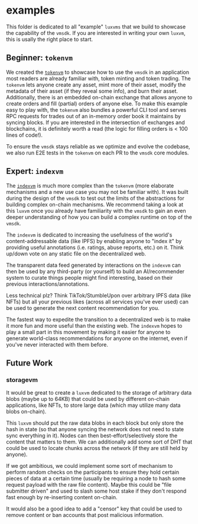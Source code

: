 # examples
This folder is dedicated to all "example" `luxvms` that we build to showcase
the capability of the `vmsdk`. If you are interested in writing your own
`luxvm`, this is usally the right place to start.

## Beginner: `tokenvm`
We created the [`tokenvm`](./tokenvm) to showcase how to use the
`vmsdk` in an application most readers are already familiar with, token minting
and token trading. The `tokenvm` lets anyone create any asset, mint more of
their asset, modify the metadata of their asset (if they reveal some info), and
burn their asset. Additionally, there is an embedded on-chain exchange that
allows anyone to create orders and fill (partial) orders of anyone else. To
make this example easy to play with, the `tokenvm` also bundles a powerful CLI
tool and serves RPC requests for trades out of an in-memory order book it
maintains by syncing blocks. If you are interested in the intersection of
exchanges and blockchains, it is definitely worth a read (the logic for filling
orders is < 100 lines of code!).

To ensure the `vmsdk` stays reliable as we optimize and evolve the codebase,
we also run E2E tests in the `tokenvm` on each PR to the `vmsdk` core modules.

## Expert: `indexvm`
The [`indexvm`](https://github.com/luxfi/indexvm) is much more complex than
the `tokenvm` (more elaborate mechanisms and a new use case you may not be
familiar with). It was built during the design of the `vmsdk` to test out the
limits of the abstractions for building complex on-chain mechanisms. We recommend
taking a look at this `luxvm` once you already have familiarity with the `vmsdk` to gain an
even deeper understanding of how you can build a complex runtime on top of the `vmsdk`.

The `indexvm` is dedicated to increasing the usefulness of the world's
content-addressable data (like IPFS) by enabling anyone to "index it" by
providing useful annotations (i.e. ratings, abuse reports, etc.) on it.
Think up/down vote on any static file on the decentralized web.

The transparent data feed generated by interactions on the `indexvm` can
then be used by any third-party (or yourself) to build an AI/recommender
system to curate things people might find interesting, based on their
previous interactions/annotations.

Less technical plz? Think TikTok/StumbleUpon over arbitrary IPFS data (like NFTs) but
all your previous likes (across all services you've ever used) can be used to
generate the next content recommendation for you.

The fastest way to expedite the transition to a decentralized web is to make it
more fun and more useful than the existing web. The `indexvm` hopes to play
a small part in this movement by making it easier for anyone to generate
world-class recommendations for anyone on the internet, even if you've never
interacted with them before.

## Future Work
### storagevm
It would be great to create a `luxvm` dedicated to the storage of arbitrary
data blobs (maybe up to 64KB) that could be used by different on-chain
applications, like NFTs, to store large data (which may utilize many data blobs on-chain).

This `luxvm` should put the raw data blobs in each block but only store the
hash in state (so that anyone syncing the network does not need to state sync
everything in it). Nodes can then best-effort/selectively store the content
that matters to them. We can additionally add some sort of DHT that could be
used to locate chunks across the network (if they are still held by anyone).

If we got ambitious, we could implement some sort of mechanism to perform
random checks on the participants to ensure they hold certain pieces of data
at a certain time (usually be requiring a node to hash some request payload
with the raw file content). Maybe this could be "file submitter driven" and
used to slash some host stake if they don't respond fast enough by re-inserting
content on-chain.

It would also be a good idea to add a "censor" key that could be used to remove
content or ban accounts that post malicious information.
